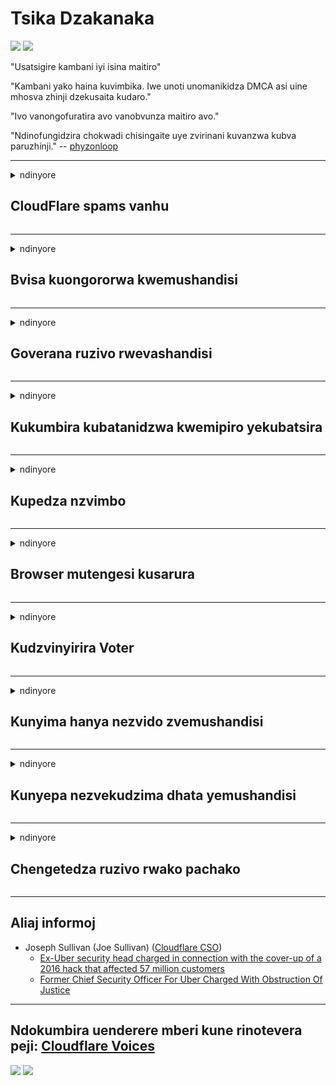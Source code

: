 # Tsika Dzakanaka

![](https://codeberg.org/crimeflare/stop_cloudflare/media/branch/master/image/itsreallythatbad.jpg)
![](https://codeberg.org/crimeflare/stop_cloudflare/media/branch/master/image/telegram/c81238387627b4bfd3dcd60f56d41626.jpg)

"Usatsigire kambani iyi isina maitiro"

"Kambani yako haina kuvimbika. Iwe unoti unomanikidza DMCA asi uine mhosva zhinji dzekusaita kudaro."

"Ivo vanongofuratira avo vanobvunza maitiro avo."

"Ndinofungidzira chokwadi chisingaite uye zvirinani kuvanzwa kubva paruzhinji."  -- [phyzonloop](https://twitter.com/phyzonloop)


---


<details>
<summary>ndinyore

## CloudFlare spams vanhu
</summary>


Cloudflare iri kutumira spam emails kune vasiri-Cloudflare vashandisi.

- Tumira chete maemail kune vanyoreri vakasarudza kupinda
- Kana mushandisi achiti "mira", saka imbomira kutumira email

Zviri nyore. Asi Cloudflare haina hanya.
Cloudflare akati kushandisa kwavo basa kunogona kumisa vese spammers kana varwi.
Tingaite sei kuti tisiye Cloudflare tisingashandisi Cloudflare?


| 🖼 | 🖼 |
| --- | --- |
| ![](https://codeberg.org/crimeflare/stop_cloudflare/media/branch/master/image/cfspam01.jpg) | ![](https://codeberg.org/crimeflare/stop_cloudflare/media/branch/master/image/cfspam03.jpg) |
| ![](https://codeberg.org/crimeflare/stop_cloudflare/media/branch/master/image/cfspam02.jpg) | ![](https://codeberg.org/crimeflare/stop_cloudflare/media/branch/master/image/cfspambrittany.jpg)<br>![](https://codeberg.org/crimeflare/stop_cloudflare/media/branch/master/image/cfspamtwtr.jpg) |

</details>

---

<details>
<summary>ndinyore

## Bvisa kuongororwa kwemushandisi
</summary>


Cloudflare censor yakaipa kuongorora.
Kana iwe ukanyora anti-Cloudflare mameseji paTwitter, une mukana wekuwana mhinduro kubva kumushandi weCloudflare ane "Kwete, haisi" meseji.
Kana iwe ukatumira wongororo isina kunaka pane chero saiti yekuongorora, ivo vanoedza kuidzora.


| 🖼 | 🖼 |
| --- | --- |
| ![](https://codeberg.org/crimeflare/stop_cloudflare/media/branch/master/image/cfcenrev_01.jpg)<br>![](https://codeberg.org/crimeflare/stop_cloudflare/media/branch/master/image/cfcenrev_02.jpg) | ![](https://codeberg.org/crimeflare/stop_cloudflare/media/branch/master/image/cfcenrev_03.jpg) |

</details>

---

<details>
<summary>ndinyore

## Goverana ruzivo rwevashandisi
</summary>


Cloudflare ine dambudziko rakakura rekunetswa.
Cloudflare inogovera ruzivo rwevanhu nezvevaya vanogunun'una nezvesaiti dzakatorwa.
Ivo dzimwe nguva vanokumbira iwe kuti upe yako yechokwadi ID.
Kana iwe usiri kuda kushungurudzwa, kurohwa, kubhinhwa kana kuurayiwa, zvirinani kugara kure nemawebhusaiti eCloudflared.


| 🖼 | 🖼 |
| --- | --- |
| ![](https://codeberg.org/crimeflare/stop_cloudflare/media/branch/master/image/cfdox_what.jpg) | ![](https://codeberg.org/crimeflare/stop_cloudflare/media/branch/master/image/cfdox_swat.jpg) |
| ![](https://codeberg.org/crimeflare/stop_cloudflare/media/branch/master/image/cfdox_kill.jpg) | ![](https://codeberg.org/crimeflare/stop_cloudflare/media/branch/master/image/cfdox_threat.jpg) |
| ![](https://codeberg.org/crimeflare/stop_cloudflare/media/branch/master/image/cfdox_dox.jpg) | ![](https://codeberg.org/crimeflare/stop_cloudflare/media/branch/master/image/cfdox_ex1.jpg)<br>![](https://codeberg.org/crimeflare/stop_cloudflare/media/branch/master/image/cfdox_ex2.jpg) |

</details>

---

<details>
<summary>ndinyore

## Kukumbira kubatanidzwa kwemipiro yekubatsira
</summary>


CloudFlare iri kukumbira zvipo zvinopa rubatsiro.
Zvinotyisa kwazvo kuti sangano reAmerica rinokumbira rubatsiro kune mamwe mapato asiri mapato ane zvikonzero zvakanaka.
Kana iwe uchida kuvharira vanhu kana kupambadza nguva yevamwe vanhu, iwe ungangoda kuraira mamwe mafizi evashandi vemu Cloudflare.


![](https://codeberg.org/crimeflare/stop_cloudflare/media/branch/master/image/cfdonate.jpg)

</details>

---

<details>
<summary>ndinyore

## Kupedza nzvimbo
</summary>


Chii chaungaita kana yako saiti ichidzika pasi kamwe kamwe?
Pane mishumo yekuti Cloudflare iri kudzima mushandisi yemushandisi kana kumira sevhisi pasina yambiro, chinyararire.
Isu tinokufunga kuti uwane mubatsiri ari nani.

![](https://codeberg.org/crimeflare/stop_cloudflare/media/branch/master/image/cftmnt.jpg)

</details>

---

<details>
<summary>ndinyore

## Browser mutengesi kusarura
</summary>


CloudFlare inopa kusarudzika kune avo vanoshandisa Firefox apo ichipa ruvengo kune vashandisi vevasiri-Tor-Browser pamusoro peTor.
Vashandisi veTor avo vanoramba nenzira yakakodzera kuuraya isina-free JavaScript zvakare vanoitirwa utsinye.
Uku kusaenzana kusarudzika ndeyekusabatika kwematongerwo enyika nekushungurudzwa kwesimba.

![](https://codeberg.org/crimeflare/stop_cloudflare/media/branch/master/image/browdifftbcx.gif)

- Kuruboshwe: Tor Browser, Kurudyi: Chrome. Zvakafanana IP kero.

![](https://codeberg.org/crimeflare/stop_cloudflare/media/branch/master/image/browserdiff.jpg)

- Kuruboshwe: Tor Browser Javascript Akaremara, Cookie Anotenderwa
- Kurudyi: Chrome Javascript Yakagadzirwa, Cookie Akaremara

![](https://codeberg.org/crimeflare/stop_cloudflare/media/branch/master/image/cfsiryoublocked.jpg)

- QuteBrowser (diki browser) isina Tor (Clearnet IP)

| ***Bhurawuza*** | ***Kuwanikwa kurapwa*** |
| --- | --- |
| Tor Browser (Javascript yakagonesa) | kupinda kwakabvumidzwa |
| Firefox (Javascript yakagonesa) | kupinda kwakashatiswa |
| Chromium (Javascript yakagonesa) | kupinda kwakashatiswa |
| Chromium or Firefox (Javascript akaremara) | kupinda kwakarambidzwa |
| Chromium or Firefox (Cookie akaremara) | kupinda kwakarambidzwa |
| QuteBrowser | kupinda kwakarambidzwa |
| lynx | kupinda kwakarambidzwa |
| w3m | kupinda kwakarambidzwa |
| wget | kupinda kwakarambidzwa |


Nei usingashandisi Audio bhatani kugadzirisa nyore dambudziko?

Ehe, pane bhatani rekuteerera, asi nguva dzose harishande pamusoro peTor.
Iwe uchawana iwo meseji kana iwe ukarinya:

```
Edza zvakare gare gare
Komputa yako kana network inokwanisa kunge ichitumira mhinduro dzemagetsi.
Kuti tidzivirire vashandisi vedu, hatigone kugadzirisa chikumbiro chako izvozvi.
Kuti uwane zvimwe zvakawanda shanyira peji redu rekubatsira
```

</details>

---

<details>
<summary>ndinyore

## Kudzvinyirira Voter
</summary>


Vakavhota muUS vanoti kunyoresa kuvhota pakupedzisira kuburikidza nemunyori webhusaiti webhusaiti munzvimbo yavanogara.
Republican-anodzora nyika makurukota emahofisi vanoita mukudzvinyirira vavhoti nekumhan'ara webhusaiti yenyika secretary kuburikidza neClifflare.
Cloudflare kubata kwoutsinye kwevashandisi veTor, chinzvimbo chavo cheMITM senzvimbo yepakati pekutarisa, uye basa rayo rinoshatisa rinoita kuti vese vanozovhota vazeze kunyoresa.
MaRiberals kunyanya anokombamira kuvanzika.
Mafomu ekunyoresa kuvhota anounganidza ruzivo rwakakomba nezvevhoti yezvematongerwo enyika, kero yemunhu, nhamba yekuchengetedza munharaunda, uye zuva rekuzvarwa.
Nyika zhinji dzinoita chete subset yeruzivo iripo paruzhinji, asi Cloudflare inoona iyo zivo iyo munhu paanonyoresa kuvhota.

Ziva kuti kunyoreswa kwepepa hakutenderedza Cloudflare nekuti secretary wevashandi vanopinda data data vangangoshandisa iyo Cloudflare webhusaiti kupinda data.

| 🖼 | 🖼 |
| --- | --- |
| ![](https://codeberg.org/crimeflare/stop_cloudflare/media/branch/master/image/cfvotm_01.jpg) | ![](https://codeberg.org/crimeflare/stop_cloudflare/media/branch/master/image/cfvotm_02.jpg) |

- Change.org isosi inozivikanwa webhusaiti yekuunganidza mavhoti uye kutora matanho.
“vanhu kwese kwese vari kutanga kushanya, kusanganisa vatsigiri, uye kushanda nevanoita sarudzo kuti vatyaire mhinduro.”
Nehurombo, vanhu vazhinji havakwanisi kuona shanduko.org zvachose nekuda kweiyo Cloudflare yehasha filter.
Vari kuvharika kusaina chikumbiro, nekudaro vachivasanganisa kubva mukuzvitonga.
Kushandisa imwe isina-Cloudflared chikuva senge OpenPback kunobatsira kugadzirisa dambudziko.

| 🖼 | 🖼 |
| --- | --- |
| ![](https://codeberg.org/crimeflare/stop_cloudflare/media/branch/master/image/changeorgasn.jpg) | ![](https://codeberg.org/crimeflare/stop_cloudflare/media/branch/master/image/changeorgtor.jpg) |

- Cloudflare's "Athenian Project" inopa emahara bhizinesi-danho kuchengetedza kune nyika uye emunharaunda sarudzo dzemawebhusaiti.
Vati "matunhu avo anokwanisa kuwana zvesarudzo neruzivo rwekuvhota" asi inhema nekuti vanhu vazhinji havakwanisi kutarisa saiti zvachose.

</details>

---

<details>
<summary>ndinyore

## Kunyima hanya nezvido zvemushandisi
</summary>


Kana iwe ukasarudza kubuda mune chimwe chinhu, iwe unotarisira kuti haugamuchire email nezve izvo.
Cloudflare haifariri zvisarudzo zvevashandisi uye vanogovana data nemasangano emunhu wechitatu pasina kubvumirwa nemutengi.
Kana iwe uri kushandisa yavo yemahara chirongwa, dzimwe nguva vanotumira email kwauri kukumbira kuti utenge kunyoreswa kwemwedzi.

![](https://codeberg.org/crimeflare/stop_cloudflare/media/branch/master/image/cfviopl_tp.jpg)

</details>

---

<details>
<summary>ndinyore

## Kunyepa nezvekudzima dhata yemushandisi
</summary>


Zvinoenderana neichi chekare-Cloudflare blog yemutengi, Cloudflare inonyepa nezvekudzima maakaundi.
Mazuva ano, makambani mazhinji anochengetedza data rako mushure mekuvhara kana kubvisa account yako.
Mazhinji emakambani akanaka anotaura nezvazvo mumutemo wekuvanzika kwavo.
Cloudflare? Aihwa.

```
2019-08-05 CloudFlare yakanditumira ziviso yekuti ivo vakabvisa account yangu.
2019-10-02 Ndakatambira email kubva kuCloudFlare "nekuti ndiri mutengi"
```

Cloudflare aisaziva nezveshoko rinoti "bvisa".
Kana ikanyatsobviswa, nei uyu ex-mutengi awana email?
Akataurawo nezvekuti Cloudflare'security Policy haitauri nezvazvo.

```
Bumbiro ravo idzva rekuvanzika haritaure chero nezvekuchengetedza data kwegore.
```

![](https://codeberg.org/crimeflare/stop_cloudflare/media/branch/master/image/cfviopl_notdel.jpg)

Unogona sei kuvimba neCloudflare kana yavo yekuvanzika mutemo iri yeLIE?

</details>

---

<details>
<summary>ndinyore

## Chengetedza ruzivo rwako pachako
</summary>


Kubvisa Cloudflare account yakaoma.

```
Tumira tikiti rekutsigira uchishandisa chikamu che "Akaunti",
uye kukumbira kubviswa account mumuviri meseji.
Iwe haufanirwe kunge uine masheji kana makadhi echikwereti akasungirirwa kuaccount yako usati wakumbira kubviswa.
```

Iwe uchagamuchira iyi email yekusimbisa.

![](https://codeberg.org/crimeflare/stop_cloudflare/media/branch/master/image/cf_deleteandkeep.jpg)

"Isu tatanga kugadzirisa chikumbiro chako chekubvisa" asi "Ticharamba tichichengetedza ruzivo rwemunhu".

Iwe unogona "kuvimba" izvi here?

</details>

---

## Aliaj informoj

- Joseph Sullivan (Joe Sullivan) ([Cloudflare CSO](https://twitter.com/eastdakota/status/1296522269313785862))
  - [Ex-Uber security head charged in connection with the cover-up of a 2016 hack that affected 57 million customers](https://www.businessinsider.com/uber-data-hack-security-head-joe-sullivan-charged-cover-up-2020-8)
  - [Former Chief Security Officer For Uber Charged With Obstruction Of Justice](https://www.justice.gov/usao-ndca/pr/former-chief-security-officer-uber-charged-obstruction-justice)


---

## Ndokumbira uenderere mberi kune rinotevera peji:   [Cloudflare Voices](../PEOPLE.md)

![](https://codeberg.org/crimeflare/stop_cloudflare/media/branch/master/image/freemoldybread.jpg)
![](https://codeberg.org/crimeflare/stop_cloudflare/media/branch/master/image/cfisnotanoption.jpg)
